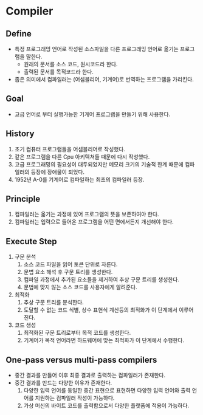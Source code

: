 # Compiler
## Define
- 특정 프로그래밍 언어로 작성된 소스파일을 다른 프로그래밍 언어로 옮기는 프로그램을 말한다.
    - 원래의 문서를 소스 코드, 원시코드라 한다.
    - 출력된 문서를 목적코드라 한다.
- 좁은 의미에서 컴파일러는 (어셈블리어, 기계어)로 번역하는 프로그램을 가리킨다.

## Goal
- 고급 언어로 부터 실행가능한 기게어 프로그램을 만들기 위해 사용한다.

## History
1. 초기 컴퓨터 프로그램들을 어셈블리어로 작성했다.
2. 같은 프로그램을 다른 Cpu 아키텍쳐들 때문에 다시 작성했다.
3. 고급 프로그래밍의 필요성이 대두되었지만 메모리 크기의 기술적 한계 때문에 컴파일러의 등장에 장애물이 되었다.
4. 1952년 A-0를 기계어로 컴파일하는 최초의 컴파일러 등장.

## Principle
1. 컴파일러는 옮기는 과정에 있어 프로그램의 뜻을 보존하여야 한다.
2. 컴파일러는 입력으로 들어온 프로그램을 어떤 면에서든지 개선해야 한다.

## Execute Step
1. 구문 분석
    1. 소스 코드 파일을 읽어 토큰 단위로 자른다.
    2. 문볍 요소 해석 후 구문 트리를 생성한다.
    3. 컴파일 과정에서 추가된 요소들을 제거하여 추상 구문 트리를 생성한다.
    4. 문법에 맞지 않는 소스 코드를 사용자에게 알려준다.
2. 최적화
    1. 추상 구문 트리를 분석한다.
    2. 도달할 수 없는 코드 식별, 상수 표현식 계산등의 최적화가 이 단계에서 이루어진다.
3. 코드 생성
    1. 최적화된 구문 트리로부터 목적 코드를 생성한다.
    2. 기계어가 목적 언어라면 하드웨어에 맞는 최적화가 이 단계에서 수행한다.

## One-pass versus multi-pass compilers
- 중간 결과를 만들어 이후 최종 결과로 출력하는 컴파일러가 존재한다.
- 중간 결과를 만드는 다양한 이유가 존재한다.
    1. 다양한 입력 언어를 동일한 중간 표현으로 표현하면 다양한 입력 언어와 출력 언어를 지원하는 컴파일러 작성이 가능하다.
    2. 가상 머신의 바이트 코드를 출력함으로서 다양한 플랫폼에 적용이 가능하다.